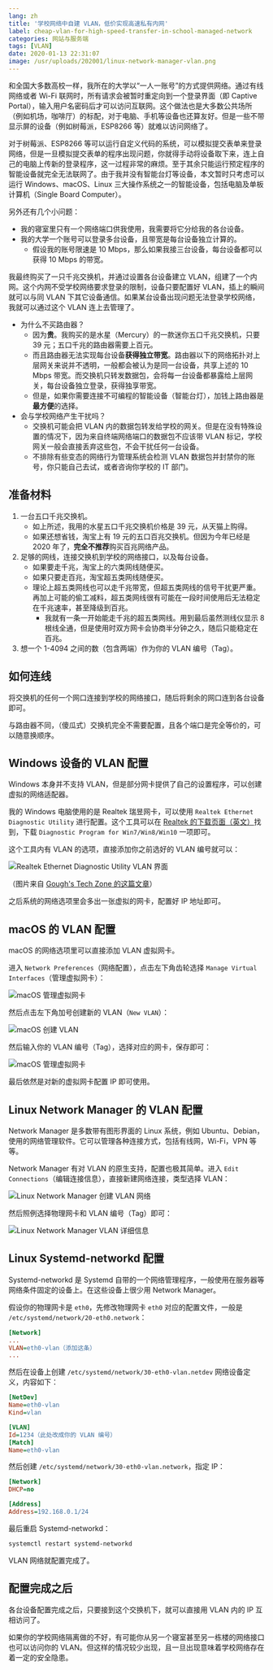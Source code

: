 ```yaml
---
lang: zh
title: '学校网络中自建 VLAN，低价实现高速私有内网'
label: cheap-vlan-for-high-speed-transfer-in-school-managed-network
categories: 网站与服务端
tags: [VLAN]
date: 2020-01-13 22:31:07
image: /usr/uploads/202001/linux-network-manager-vlan.png
---
```


和全国大多数高校一样，我所在的大学以“一人一账号”的方式提供网络。通过有线网络或者 Wi-Fi 联网时，所有请求会被暂时重定向到一个登录界面（即 Captive Portal），输入用户名密码后才可以访问互联网。这个做法也是大多数公共场所（例如机场，咖啡厅）的标配，对于电脑、手机等设备也还算友好。但是一些不带显示屏的设备（例如树莓派，ESP8266 等）就难以访问网络了。

对于树莓派、ESP8266 等可以运行自定义代码的系统，可以模拟提交表单来登录网络，但是一旦模拟提交表单的程序出现问题，你就得手动将设备取下来，连上自己的电脑上传新的登录程序，这一过程非常的麻烦。至于其余只能运行预定程序的智能设备就完全无法联网了。由于我并没有智能台灯等设备，本文暂时只考虑可以运行 Windows、macOS、Linux 三大操作系统之一的智能设备，包括电脑及单板计算机（Single Board Computer）。

另外还有几个小问题：

- 我的寝室里只有一个网络端口供我使用，我需要将它分给我的各台设备。
- 我的大学一个账号可以登录多台设备，且带宽是每台设备独立计算的。
  - 假设我的账号限速是 10 Mbps，那么如果我接三台设备，每台设备都可以获得 10 Mbps 的带宽。

我最终购买了一只千兆交换机，并通过设置各台设备建立 VLAN，组建了一个内网。这个内网不受学校网络要求登录的限制，设备只要配置好 VLAN，插上的瞬间就可以与同 VLAN 下其它设备通信。如果某台设备出现问题无法登录学校网络，我就可以通过这个 VLAN 连上去管理了。

- 为什么不买路由器？
  - 因为**贵**。我购买的是水星（Mercury）的一款迷你五口千兆交换机，只要 39 元；五口千兆的路由器需要上百元。
  - 而且路由器无法实现每台设备**获得独立带宽**。路由器以下的网络拓扑对上层网关来说并不透明，一般都会被认为是同一台设备，共享上述的 10 Mbps 带宽。而交换机只转发数据包，会将每一台设备都暴露给上层网关，每台设备独立登录，获得独享带宽。
  - 但是，如果你需要连接不可编程的智能设备（智能台灯），加钱上路由器是**最方便**的选择。
- 会与学校网络产生干扰吗？
  - 交换机可能会把 VLAN 内的数据包转发给学校的网关。但是在没有特殊设置的情况下，因为来自终端网络端口的数据包不应该带 VLAN 标记，学校网关一般会直接丢弃这些包，不会干扰任何一台设备。
  - 不排除有些变态的网络行为管理系统会检测 VLAN 数据包并封禁你的账号，你只能自己去试，或者咨询你学校的 IT 部门。

准备材料
-------

1. 一台五口千兆交换机。
   - 如上所述，我用的水星五口千兆交换机价格是 39 元，从天猫上购得。
   - 如果还想省钱，淘宝上有 19 元的五口百兆交换机。但因为今年已经是 2020 年了，**完全不推荐**购买百兆网络产品。
2. 足够的网线，连接交换机到学校的网络接口，以及每台设备。
   - 如果要走千兆，淘宝上的六类网线随便买。
   - 如果只要走百兆，淘宝超五类网线随便买。
   - 理论上超五类网线也可以走千兆带宽，但超五类网线的信号干扰更严重。再加上可能的偷工减料，超五类网线很有可能在一段时间使用后无法稳定在千兆速率，甚至降级到百兆。
     - 我就有一条一开始能走千兆的超五类网线。用到最后虽然测线仪显示 8 根线全通，但是使用时双方网卡会协商半分钟之久，随后只能稳定在百兆。
3. 想一个 1-4094 之间的数（包含两端）作为你的 VLAN 编号（Tag）。

如何连线
-------

将交换机的任何一个网口连接到学校的网络接口，随后将剩余的网口连到各台设备即可。

与路由器不同，（傻瓜式）交换机完全不需要配置，且各个端口是完全等价的，可以随意换顺序。

Windows 设备的 VLAN 配置
----------------------

Windows 本身并不支持 VLAN，但是部分网卡提供了自己的设置程序，可以创建虚拟的网络适配器。

我的 Windows 电脑使用的是 Realtek 瑞昱网卡，可以使用 `Realtek Ethernet Diagnostic Utility` 进行配置。这个工具可以在 [Realtek 的下载页面（英文）](https://www.realtek.com/en/component/zoo/category/network-interface-controllers-10-100-1000m-gigabit-ethernet-pci-express-software)找到，下载 `Diagnostic Program for Win7/Win8/Win10` 一项即可。

这个工具内有 VLAN 的选项，直接添加你之前选好的 VLAN 编号就可以：

![Realtek Ethernet Diagnostic Utility VLAN 界面](/usr/uploads/202001/rtl8168-vlan.png)

（图片来自 [Gough's Tech Zone 的这篇文章](https://goughlui.com/2018/10/01/note-multiple-vlan-operation-on-realtek-rtl8111d-nic-others/)）

之后系统的网络选项里会多出一张虚拟的网卡，配置好 IP 地址即可。

macOS 的 VLAN 配置
-----------------

macOS 的网络选项里可以直接添加 VLAN 虚拟网卡。

进入 `Network Preferences`（网络配置），点击左下角齿轮选择 `Manage Virtual Interfaces`（管理虚拟网卡）：

![macOS 管理虚拟网卡](/usr/uploads/202001/macos-manage-virtual-interfaces.png)

然后点击左下角加号创建新的 VLAN（`New VLAN`）：

![macOS 创建 VLAN](/usr/uploads/202001/macos-new-vlan.png)

然后输入你的 VLAN 编号（Tag），选择对应的网卡，保存即可：

![macOS 管理虚拟网卡](/usr/uploads/202001/macos-vlan-config.png)

最后依然是对新的虚拟网卡配置 IP 即可使用。

Linux Network Manager 的 VLAN 配置
---------------------------------

Network Manager 是多数带有图形界面的 Linux 系统，例如 Ubuntu、Debian，使用的网络管理软件。它可以管理各种连接方式，包括有线网，Wi-Fi，VPN 等等。

Network Manager 有对 VLAN 的原生支持，配置也极其简单。进入 `Edit Connections`（编辑连接信息），直接新建网络连接，类型选择 VLAN：

![Linux Network Manager 创建 VLAN 网络](/usr/uploads/202001/linux-network-manager-new-vlan.png)

然后照例选择物理网卡和 VLAN 编号（Tag）即可：

![Linux Network Manager VLAN 详细信息](/usr/uploads/202001/linux-network-manager-vlan.png)

Linux Systemd-networkd 配置
--------------------------

Systemd-networkd 是 Systemd 自带的一个网络管理程序，一般使用在服务器等网络条件固定的设备上。在这些设备上很少用 Network Manager。

假设你的物理网卡是 `eth0`，先修改物理网卡 `eth0` 对应的配置文件，一般是 `/etc/systemd/network/20-eth0.network`：

```ini
[Network]
...
VLAN=eth0-vlan（添加这条）
...
```

然后在设备上创建 `/etc/systemd/network/30-eth0-vlan.netdev` 网络设备定义，内容如下：

```ini
[NetDev]
Name=eth0-vlan
Kind=vlan

[VLAN]
Id=1234（此处改成你的 VLAN 编号）
[Match]
Name=eth0-vlan
```

然后创建 `/etc/systemd/network/30-eth0-vlan.network`，指定 IP：

```ini
[Network]
DHCP=no

[Address]
Address=192.168.0.1/24
```

最后重启 Systemd-networkd：

```bash
systemctl restart systemd-networkd
```

VLAN 网络就配置完成了。

配置完成之后
----------

各台设备配置完成之后，只要接到这个交换机下，就可以直接用 VLAN 内的 IP 互相访问了。

如果你的学校网络隔离做的不好，有可能你从另一个寝室甚至另一栋楼的网络接口也可以访问你的 VLAN。但这样的情况较少出现，且一旦出现意味着学校网络存在着一定的安全隐患。
